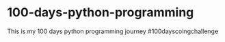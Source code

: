 # 100-days-python-programming
This is my 100 days python programming journey #100dayscoingchallenge
